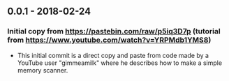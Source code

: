 ## 0.0.1 - 2018-02-24
### Initial copy from https://pastebin.com/raw/p5iq3D7p (tutorial from https://www.youtube.com/watch?v=YRPMdb1YMS8)
- This initial commit is a direct copy and paste from code made by a YouTube user "gimmeamilk" where he describes how to make a simple memory scanner.